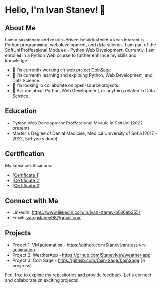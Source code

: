 # Hello, I'm Ivan Stanev! 👋

## About Me

I am a passionate and results-driven individual with a keen interest in Python programming, web development, and data science. I am part of the SoftUni Proffessional Modules - Python Web Development. Currently, I am enrolled in a Python Web course to further enhance my skills and knowledge.

- 🔭 I’m currently working on web project [CoinSage](https://github.com/Coin-Sage/CoinSage)
- 🌱 I’m currently learning and exploring Python, Web Development, and Data Science.
- 👯 I’m looking to collaborate on open-source projects.
- 💬 Ask me about Python, Web Development, or anything related to Data Science.

## Education
- Python Web Developmenr Proffessional Module in SoftUni (2022 - present)
- Master's Degree of Dental Medicine, Medical University of Sofia (2017 - 2022, 5/6 years done)

## Certification

My latest certifications:

- [[Certificate 1](https://softuni.bg/certificates/details/183140/f554374f)]
- [[Certificate 2](https://softuni.bg/certificates/details/185954/c9d7e851)]
- [[Certificate 3](https://softuni.bg/certificates/details/193905/03c6dd25)]

## Connect with Me

- LinkedIn: https://www.linkedin.com/in/ivan-stanev-b686ab255/
- Email: ivan.gstanev98@gmail.com

## Projects

- Project 1: VM automation - https://github.com/StanevIvan/test-vm-automation
- Project 2: WeatherApp - https://github.com/StanevIvan/weather-app
- Project 3: Coin Sage - https://github.com/Coin-Sage/CoinSage (in progress)

Feel free to explore my repositories and provide feedback. Let's connect and collaborate on exciting projects!
